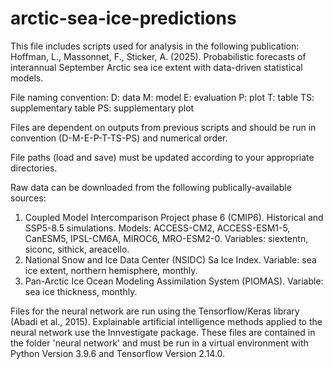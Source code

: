 # arctic-sea-ice-predictions

This file includes scripts used for analysis in the following publication: 
Hoffman, L., Massonnet, F., Sticker, A. (2025). Probabilistic forecasts of interannual September Arctic sea ice extent with data-driven statistical models.

File naming convention:
D: data
M: model
E: evaluation
P: plot
T: table
TS: supplementary table
PS: supplementary plot

Files are dependent on outputs from previous scripts and should be run in convention (D-M-E-P-T-TS-PS) and numerical order. 

File paths (load and save) must be updated according to your appropriate directories. 

Raw data can be downloaded from the following publically-available sources: 
1. Coupled Model Intercomparison Project phase 6 (CMIP6). Historical and SSP5-8.5 simulations. Models: ACCESS-CM2, ACCESS-ESM1-5, CanESM5, IPSL-CM6A, MIROC6, MRO-ESM2-0. Variables: siextentn, siconc, sithick, areacello.
2. National Snow and Ice Data Center (NSIDC) Sa Ice Index. Variable: sea ice extent, northern hemisphere, monthly. 
3. Pan-Arctic Ice Ocean Modeling Assimilation System (PIOMAS). Variable: sea ice thickness, monthly.

Files for the neural network are run using the Tensorflow/Keras library (Abadi et al., 2015). Explainable artificial intelligence methods applied to the neural network use the Innvestigate package. These files are contained in the folder 'neural network' and must be run in a virtual environment with Python Version 3.9.6 and Tensorflow Version 2.14.0.
